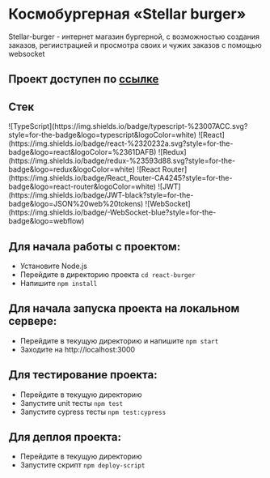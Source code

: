 # Космобургерная «Stellar burger»

Stellar-burger - интернет магазин бургерной, с возможностью создания заказов, региистрацией и просмотра своих и чужих
заказов с помощью websocket

<h2>Проект доступен по <a href="https://stellar-burger.ekb.nomoredomains.monster/">ссылке</a></h2>

<h2>Стек</h2>
![TypeScript](https://img.shields.io/badge/typescript-%23007ACC.svg?style=for-the-badge&logo=typescript&logoColor=white)
![React](https://img.shields.io/badge/react-%2320232a.svg?style=for-the-badge&logo=react&logoColor=%2361DAFB)
![Redux](https://img.shields.io/badge/redux-%23593d88.svg?style=for-the-badge&logo=redux&logoColor=white)
![React Router](https://img.shields.io/badge/React_Router-CA4245?style=for-the-badge&logo=react-router&logoColor=white)
![JWT](https://img.shields.io/badge/JWT-black?style=for-the-badge&logo=JSON%20web%20tokens)
![WebSocket](https://img.shields.io/badge/-WebSocket-blue?style=for-the-badge&logo=webflow)

Для начала работы с проектом:
-
- Установите Node.js
- Перейдите в директорию проекта ```cd react-burger```
- Напишите ```npm install```

Для начала запуска проекта на локальном сервере:
-
- Перейдите в текущую директорию и напишите ```npm start```
- Заходите на http://localhost:3000

Для тестирование проекта:
-
- Перейдите в текущую директорию
- Запустите unit тесты ```npm test```
- Запустите cypress тесты ```npm test:cypress```

Для деплоя проекта:
-
- Перейдите в текущую директорию
- Запустите скрипт ```npm deploy-script```
